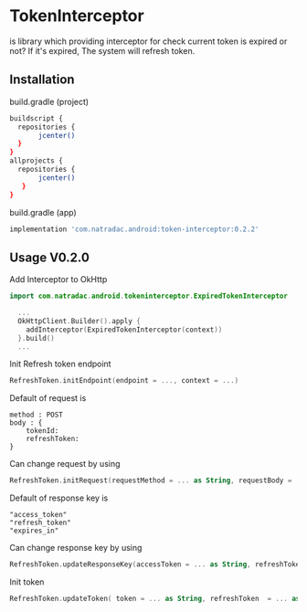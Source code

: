 # TokenInterceptor

is library which providing interceptor for check current token is expired or not? If it's expired, The system will refresh token.

## Installation

build.gradle (project)
```bash
buildscript {
  repositories {
       jcenter()
  }
}
allprojects {
  repositories {
       jcenter()
   }
}
```

build.gradle (app)
```bash
implementation 'com.natradac.android:token-interceptor:0.2.2'
```

## Usage V0.2.0

Add Interceptor to OkHttp
```kotlin
import com.natradac.android.tokeninterceptor.ExpiredTokenInterceptor

  ...
  OkHttpClient.Builder().apply {
    addInterceptor(ExpiredTokenInterceptor(context))
  }.build()
  ...

```

Init Refresh token endpoint
```kotlin
RefreshToken.initEndpoint(endpoint = ..., context = ...)
```

Default of request is
```
method : POST
body : {
    tokenId:
    refreshToken:
}
```
Can change request by using
```kotlin
RefreshToken.initRequest(requestMethod = ... as String, requestBody = ... as RequestBody?)
```

Default of response key is
```
"access_token"
"refresh_token"
"expires_in"
```
Can change response key by using
```kotlin
RefreshToken.updateResponseKey(accessToken = ... as String, refreshToken = ... as String, expiresIn = ... as String)
```

Init token
```kotlin
RefreshToken.updateToken( token = ... as String, refreshToken  = ... as String, expiresIn : ... as Long)
```

